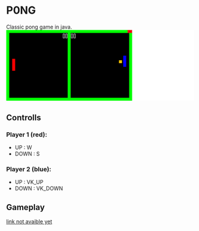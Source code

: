 # P0NG
Classic pong game in java.
![](demo.png)

## Controlls
### Player 1 (red): 
- UP   : W
- DOWN : S
### Player 2 (blue):
- UP   : VK_UP
- DOWN : VK_DOWN

## Gameplay
<a href="#">link not avaible yet</a>
